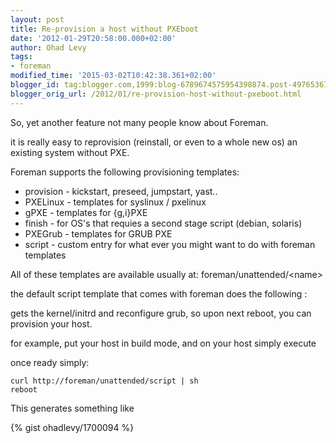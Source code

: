 ```yaml
---
layout: post
title: Re-provision a host without PXEboot
date: '2012-01-29T20:58:00.000+02:00'
author: Ohad Levy
tags:
- foreman
modified_time: '2015-03-02T10:42:38.361+02:00'
blogger_id: tag:blogger.com,1999:blog-6789674575954398874.post-4976536779190314981
blogger_orig_url: /2012/01/re-provision-host-without-pxeboot.html
---
```


So, yet another feature not many people know about Foreman.

it is really easy to reprovision (reinstall, or even to a whole new os)
an existing system without PXE.

<!--more-->

Foreman supports the following provisioning templates:

-   provision - kickstart, preseed, jumpstart, yast..
-   PXELinux - templates for syslinux / pxelinux
-   gPXE - templates for {g,i}PXE
-   finish - for OS's that requies a second stage script
    (debian, solaris)
-   PXEGrub - templates for GRUB PXE
-   script - custom entry for what ever you might want to do with
    foreman templates

All of these templates are available usually at:
foreman/unattended/&lt;name&gt;



the default script template that comes with foreman does the following :



gets the kernel/initrd and reconfigure grub, so upon next reboot, you
can provision your host.



for example, put your host in build mode, and on your host simply
execute

once ready simply:

    curl http://foreman/unattended/script | sh
    reboot


This generates something like

{% gist ohadlevy/1700094 %}

